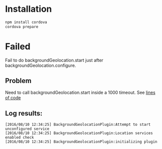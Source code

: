 # Installation
```sh
npm install cordova
cordova prepare
```

# Failed

Fail to do backgroundGeolocation.start just after
backgroundGeolocation.configure.

## Problem

Need to call backgroundGeolocation.start inside a 1000 timeout. See [lines of code](https://github.com/sekiroh/background-geolocation-test/blob/failedconfigure/www/js/app.js#L68-L82)

## Log results:

```text
[2016/08/10 12:34:25] BackgroundGeolocationPlugin:Attempt to start unconfigured service
[2016/08/10 12:34:25] BackgroundGeolocationPlugin:Location services enabled check
[2016/08/10 12:34:25] BackgroundGeolocationPlugin:initializing plugin
```
